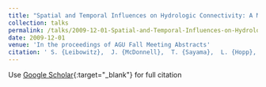 ```yaml
---
title: "Spatial and Temporal Influences on Hydrologic Connectivity: A Mathematical Formalization"
collection: talks
permalink: /talks/2009-12-01-Spatial-and-Temporal-Influences-on-Hydrologic-Connectivity-A-Mathematical-Formalization
date: 2009-12-01
venue: 'In the proceedings of AGU Fall Meeting Abstracts'
citation: ' S. {Leibowitz},  J. {McDonnell},  T. {Sayama},  L. {Hopp},  S. {Reaney}, &quot;Spatial and Temporal Influences on Hydrologic Connectivity: A Mathematical Formalization.&quot; In the proceedings of AGU Fall Meeting Abstracts, 2009.'
---
```

Use [Google Scholar](https://scholar.google.com/scholar?q=Spatial+and+Temporal+Influences+on+Hydrologic+Connectivity:+A+Mathematical+Formalization){:target="_blank"} for full citation